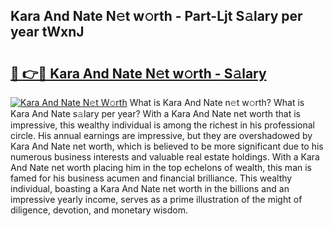 ## Kara And Nate N𝚎t w𝚘rth - Part-Ljt S𝚊lary per year tWxnJ

# <h2><a href="http://gc3kpv7.nevu.top/?p=Kara+And+Nate">🔗 👉🔴 Kara And Nate N𝚎t w𝚘rth - S𝚊lary</a></h2>

[![Kara And Nate N𝚎t W𝚘rth](https://i.imgur.com/Oavwk0R.jpeg)](http://gc3kpv7.nevu.top/?p=Kara+And+Nate)
What is Kara And Nate n𝚎t w𝚘rth? What is Kara And Nate s𝚊lary per year?
With a Kara And Nate net worth that is impressive, this wealthy individual is among the richest in his professional circle. His annual earnings are impressive, but they are overshadowed by Kara And Nate net worth, which is believed to be more significant due to his numerous business interests and valuable real estate holdings. With a Kara And Nate net worth placing him in the top echelons of wealth, this man is famed for his business acumen and financial brilliance. This wealthy individual, boasting a Kara And Nate net worth in the billions and an impressive yearly income, serves as a prime illustration of the might of diligence, devotion, and monetary wisdom.
